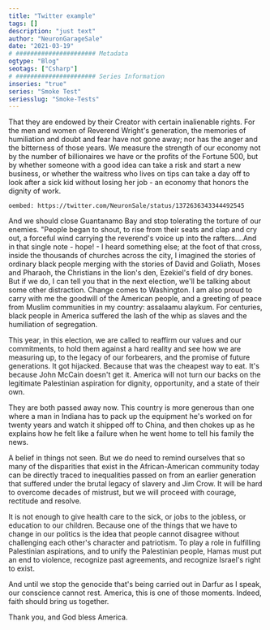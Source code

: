 ```yaml
---
title: "Twitter example"
tags: []
description: "just text"
author: "NeuronGarageSale"
date: "2021-03-19"
# ###################### Metadata
ogtype: "Blog"
seotags: ["Csharp"]
# ###################### Series Information
inseries: "true"
series: "Smoke Test"
seriesslug: "Smoke-Tests"
---
```


That they are endowed by their Creator with certain inalienable rights. For the men and women of Reverend Wright's generation, the memories of humiliation and doubt and fear have not gone away; nor has the anger and the bitterness of those years. We measure the strength of our economy not by the number of billionaires we have or the profits of the Fortune 500, but by whether someone with a good idea can take a risk and start a new business, or whether the waitress who lives on tips can take a day off to look after a sick kid without losing her job - an economy that honors the dignity of work.

`oembed: https://twitter.com/NeuronSale/status/1372636343344492545`

And we should close Guantanamo Bay and stop tolerating the torture of our enemies. "People began to shout, to rise from their seats and clap and cry out, a forceful wind carrying the reverend's voice up into the rafters....And in that single note - hope! - I heard something else; at the foot of that cross, inside the thousands of churches across the city, I imagined the stories of ordinary black people merging with the stories of David and Goliath, Moses and Pharaoh, the Christians in the lion's den, Ezekiel's field of dry bones. But if we do, I can tell you that in the next election, we'll be talking about some other distraction. Change comes to Washington. I am also proud to carry with me the goodwill of the American people, and a greeting of peace from Muslim communities in my country: assalaamu alaykum. For centuries, black people in America suffered the lash of the whip as slaves and the humiliation of segregation.

This year, in this election, we are called to reaffirm our values and our commitments, to hold them against a hard reality and see how we are measuring up, to the legacy of our forbearers, and the promise of future generations. It got hijacked. Because that was the cheapest way to eat. It's because John McCain doesn't get it. America will not turn our backs on the legitimate Palestinian aspiration for dignity, opportunity, and a state of their own.

They are both passed away now. This country is more generous than one where a man in Indiana has to pack up the equipment he's worked on for twenty years and watch it shipped off to China, and then chokes up as he explains how he felt like a failure when he went home to tell his family the news.

A belief in things not seen. But we do need to remind ourselves that so many of the disparities that exist in the African-American community today can be directly traced to inequalities passed on from an earlier generation that suffered under the brutal legacy of slavery and Jim Crow. It will be hard to overcome decades of mistrust, but we will proceed with courage, rectitude and resolve.

It is not enough to give health care to the sick, or jobs to the jobless, or education to our children. Because one of the things that we have to change in our politics is the idea that people cannot disagree without challenging each other's character and patriotism. To play a role in fulfilling Palestinian aspirations, and to unify the Palestinian people, Hamas must put an end to violence, recognize past agreements, and recognize Israel's right to exist.

And until we stop the genocide that's being carried out in Darfur as I speak, our conscience cannot rest. America, this is one of those moments. Indeed, faith should bring us together.

Thank you, and God bless America.